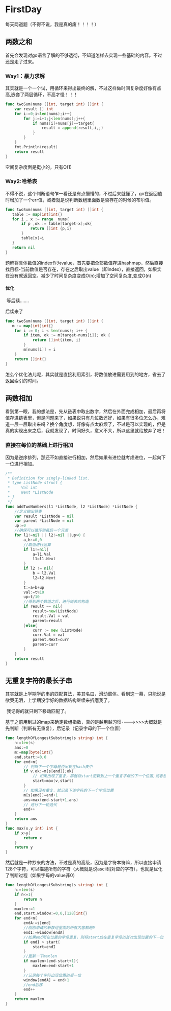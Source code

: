 # FirstDay

每天两道题（不得不说，我是真的废！！！！）

## 两数之和

​	首先会发现对go语言了解的不够透彻，不知道怎样去实现一些基础的内容。不过还是走了过来。

### Way1：暴力求解

​	其实就是一个一个试，用循环来得出最终的解，不过这样做时间复杂度好像有点高,嵌套了两层循环，不高才怪！！！

```go
func twoSum(nums []int, target int) []int {
    var result [] int
    for i:=0;i<len(nums);i++{
        for j:=i+1;j<len(nums);j++{
            if nums[i]+nums[j]==target{
                result = append(result,i,j)
            }   
        }
    }
    fmt.Println(result)
    return result
}
```

空间复杂度倒是挺小的，只有O(1)

### Way2:哈希表

​	不得不说，这个判断语句乍一看还是有点懵懵的，不过后来就懂了，go在返回值时增加了一个err值，或者就是说判断数组里面数是否存在的时候的布尔值。

```go
func twoSum(nums []int, target int) []int {
   table := map[int]int{}
   for i , x := range  nums{
       if p ,ok := table[target-x];ok{
           return []int {p,i}
       }
       table[x]=i
   }
   return nil
}
```

​	题解将具体数值的index作为value，首先要把全部数值存进hashmap，然后直接找目标-当前数值是否存在，存在之后取出value（即index），直接返回，如果实在没有就返回空。减少了时间复杂度变成O(n);增加了空间复杂度,变成O(n)

#### 优化

​	等后续.......

后续来了

```go
func twoSum(nums []int, target int) []int {
   m := map[int]int{}
	for i := 0; i < len(nums); i++ {
		if item, ok := m[target-nums[i]]; ok {
			return []int{item, i}
		}
		m[nums[i]] = i
	}
	return []int{}
}
```

​	怎么个优化法儿呢，其实就是直接利用索引，将数值放进需要用到的地方，省去了返回索引的时间。

## 两数相加

​	看到第一眼，我的想法是，先从链表中取出数字，然后在外面完成相加，最后再将值存进链表里，但是问题来了，如果说只有几位数还好，如果有很多位怎么办，难道一层一层取出来吗？换个角度想，好像有点太麻烦了，不过是可以实现的，但是真的实现出来之后，我就发现了，时间好久，意义不大，所以这里就给放弃了吧！

### 直接在每位的基础上进行相加

​	因为是逆序排列，那还不如直接进行相加，然后如果有进位就考虑进位，一起向下一位进行相加。

```go
/**
 * Definition for singly-linked list.
 * type ListNode struct {
 *     Val int
 *     Next *ListNode
 * }
 */
func addTwoNumbers(l1 *ListNode, l2 *ListNode) *ListNode {
    //定义输出链表
    var result *ListNode = nil
    var parent *ListNode = nil
    up:=0
    //确保可以循环到最后一个元素
    for l1!=nil || l2!=nil ||up>0 {
        a,b:=0,0
        //取值进行运算
        if l1!=nil{
            a=l1.Val
            l1=l1.Next
        }
        if l2 != nil{
            b = l2.Val
            l2=l2.Next
        }
        t:=a+b+up    
        val:=t%10
        up=t/10
        //得到两个数值之后，进行链表的构造
        if result == nil{
            result=new(ListNode)
            result.Val = val
            parent=result
        }else{
            curr := new (ListNode)
            curr.Val = val
            parent.Next=curr
            parent=curr
        }
    }
    return result
}
```

## 无重复字符的最长子串

​	其实就是上学期学的串的匹配算法，美其名曰，滑动窗体。看到这一幕，只能说是欲哭无泪，上学期没学好的数据结构继续来折磨我了。

​	我记得的就只剩下移动匹配了。

​	基于之前用到过的map来确定数组指数，真的是越用越习惯---->>>>大概就是先判断（判断有无重复），后记录（记录字母的下一个位置）

```go
func lengthOfLongestSubstring(s string) int {
    n:=len(s)
    ans:=0
    m:=map[byte]int{}
    end,start:=0,0
    for end<n{
        // 判断下一个字母是否出现在hash表中
        if v,ok:=m[s[end]];ok{
            // 如果出现了重复，那就将start更新到上一个重复字母的下一个位置,或者是
            start=max(v,start)
        }
        // 如果没有重复，就记录下该字符的下一个字母位置
        m[s[end]]=end+1
        ans=max(end-start+1,ans)
        // 进行下一轮迭代
        end++
    }
    return ans
}
func max(x,y int) int {
    if x>y{
        return x
    }
    return y
}
```

然后就是一种抄来的方法，不过是真的高级，因为是字符本符嘛，所以直接申请128个字符，可以描述所有的字符（大概就是说ascii码对应的字符），也就是优化了判断过程（如果字母的value非0）

```go
func lengthOfLongestSubstring(s string) int {
    n:=len(s)
    if n<=1{
        return n
    }
    maxlen:=1
    end,start,window:=0,0,[128]int{}
    for end<n{
        endA:=s[end]
        //刚刚申请的新数组里面的所有内容都是0
        endI:=window[endA]
      	//如果end所在位置的字母重复，则将start放在重复字母的首次出现位置的下一位
        if endI > start{
            start=endI
        }
        //更新一下maxlen
        if maxlen<(end-start+1){
            maxlen=end-start+1
        }
        //记录每个字符出现位置的后一位
        window[endA] = end+1
        //end后移
        end++
    }
    return maxlen 
}
```



